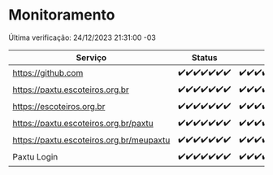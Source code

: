 # Monitoramento

Última verificação: 24/12/2023 21:31:00 -03

|Serviço|Status|Últimas 24h|
|---|---|---|
|https://github.com|<span title="2023-12-17: OK=24">✔️</span><span title="2023-12-18: OK=24">✔️</span><span title="2023-12-19: OK=24">✔️</span><span title="2023-12-20: OK=24">✔️</span><span title="2023-12-21: OK=24">✔️</span><span title="2023-12-22: OK=24">✔️</span><span title="2023-12-23: OK=24">✔️</span>|<span title="23/12/2023 21:33:00 -03 : 200">✔️</span><span title="23/12/2023 22:49:00 -03 : 200">✔️</span><span title="23/12/2023 23:20:00 -03 : 200">✔️</span><span title="24/12/2023 00:06:00 -03 : 200">✔️</span><span title="24/12/2023 01:07:00 -03 : 200">✔️</span><span title="24/12/2023 02:05:00 -03 : 200">✔️</span><span title="24/12/2023 03:07:00 -03 : 200">✔️</span><span title="24/12/2023 04:04:00 -03 : 200">✔️</span><span title="24/12/2023 05:07:00 -03 : 200">✔️</span><span title="24/12/2023 06:04:00 -03 : 200">✔️</span><span title="24/12/2023 07:05:00 -03 : 200">✔️</span><span title="24/12/2023 08:02:00 -03 : 200">✔️</span><span title="24/12/2023 09:09:00 -03 : 200">✔️</span><span title="24/12/2023 10:06:00 -03 : 200">✔️</span><span title="24/12/2023 11:03:00 -03 : 200">✔️</span><span title="24/12/2023 12:03:00 -03 : 200">✔️</span><span title="24/12/2023 13:06:00 -03 : 200">✔️</span><span title="24/12/2023 14:03:00 -03 : 200">✔️</span><span title="24/12/2023 15:07:00 -03 : 200">✔️</span><span title="24/12/2023 16:03:00 -03 : 200">✔️</span><span title="24/12/2023 17:05:00 -03 : 200">✔️</span><span title="24/12/2023 18:03:00 -03 : 200">✔️</span><span title="24/12/2023 19:04:00 -03 : 200">✔️</span><span title="24/12/2023 20:05:00 -03 : 200">✔️</span><span title="24/12/2023 21:31:00 -03 : 200">✔️</span>|
|https://paxtu.escoteiros.org.br|<span title="2023-12-17: OK=24">✔️</span><span title="2023-12-18: OK=24">✔️</span><span title="2023-12-19: OK=24">✔️</span><span title="2023-12-20: OK=24">✔️</span><span title="2023-12-21: OK=24">✔️</span><span title="2023-12-22: OK=24">✔️</span><span title="2023-12-23: OK=24">✔️</span>|<span title="23/12/2023 21:33:00 -03 : 200">✔️</span><span title="23/12/2023 22:49:00 -03 : 200">✔️</span><span title="23/12/2023 23:20:00 -03 : 200">✔️</span><span title="24/12/2023 00:06:00 -03 : 200">✔️</span><span title="24/12/2023 01:07:00 -03 : 200">✔️</span><span title="24/12/2023 02:05:00 -03 : 200">✔️</span><span title="24/12/2023 03:07:00 -03 : 200">✔️</span><span title="24/12/2023 04:04:00 -03 : 200">✔️</span><span title="24/12/2023 05:07:00 -03 : 200">✔️</span><span title="24/12/2023 06:04:00 -03 : 200">✔️</span><span title="24/12/2023 07:05:00 -03 : 200">✔️</span><span title="24/12/2023 08:02:00 -03 : 200">✔️</span><span title="24/12/2023 09:09:00 -03 : 200">✔️</span><span title="24/12/2023 10:06:00 -03 : 200">✔️</span><span title="24/12/2023 11:03:00 -03 : 200">✔️</span><span title="24/12/2023 12:03:00 -03 : 200">✔️</span><span title="24/12/2023 13:06:00 -03 : 200">✔️</span><span title="24/12/2023 14:03:00 -03 : 200">✔️</span><span title="24/12/2023 15:07:00 -03 : 200">✔️</span><span title="24/12/2023 16:03:00 -03 : 200">✔️</span><span title="24/12/2023 17:05:00 -03 : 200">✔️</span><span title="24/12/2023 18:03:00 -03 : 200">✔️</span><span title="24/12/2023 19:04:00 -03 : 200">✔️</span><span title="24/12/2023 20:05:00 -03 : 200">✔️</span><span title="24/12/2023 21:31:00 -03 : 200">✔️</span>|
|https://escoteiros.org.br|<span title="2023-12-17: OK=24">✔️</span><span title="2023-12-18: OK=24">✔️</span><span title="2023-12-19: OK=24">✔️</span><span title="2023-12-20: OK=24">✔️</span><span title="2023-12-21: OK=24">✔️</span><span title="2023-12-22: OK=24">✔️</span><span title="2023-12-23: OK=24">✔️</span>|<span title="23/12/2023 21:33:00 -03 : 200">✔️</span><span title="23/12/2023 22:49:00 -03 : 200">✔️</span><span title="23/12/2023 23:20:00 -03 : 200">✔️</span><span title="24/12/2023 00:06:00 -03 : 200">✔️</span><span title="24/12/2023 01:07:00 -03 : 200">✔️</span><span title="24/12/2023 02:05:00 -03 : 200">✔️</span><span title="24/12/2023 03:07:00 -03 : 200">✔️</span><span title="24/12/2023 04:04:00 -03 : 200">✔️</span><span title="24/12/2023 05:07:00 -03 : 200">✔️</span><span title="24/12/2023 06:04:00 -03 : 200">✔️</span><span title="24/12/2023 07:05:00 -03 : 200">✔️</span><span title="24/12/2023 08:02:00 -03 : 200">✔️</span><span title="24/12/2023 09:09:00 -03 : 200">✔️</span><span title="24/12/2023 10:06:00 -03 : 200">✔️</span><span title="24/12/2023 11:03:00 -03 : 200">✔️</span><span title="24/12/2023 12:03:00 -03 : 200">✔️</span><span title="24/12/2023 13:06:00 -03 : 200">✔️</span><span title="24/12/2023 14:03:00 -03 : 200">✔️</span><span title="24/12/2023 15:07:00 -03 : 200">✔️</span><span title="24/12/2023 16:03:00 -03 : 200">✔️</span><span title="24/12/2023 17:05:00 -03 : 200">✔️</span><span title="24/12/2023 18:03:00 -03 : 200">✔️</span><span title="24/12/2023 19:04:00 -03 : 200">✔️</span><span title="24/12/2023 20:05:00 -03 : 200">✔️</span><span title="24/12/2023 21:31:00 -03 : 200">✔️</span>|
|https://paxtu.escoteiros.org.br/paxtu|<span title="2023-12-17: OK=24">✔️</span><span title="2023-12-18: OK=24">✔️</span><span title="2023-12-19: OK=24">✔️</span><span title="2023-12-20: OK=24">✔️</span><span title="2023-12-21: OK=24">✔️</span><span title="2023-12-22: OK=24">✔️</span><span title="2023-12-23: OK=24">✔️</span>|<span title="23/12/2023 21:33:00 -03 : 200">✔️</span><span title="23/12/2023 22:49:00 -03 : 200">✔️</span><span title="23/12/2023 23:20:00 -03 : 200">✔️</span><span title="24/12/2023 00:06:00 -03 : 200">✔️</span><span title="24/12/2023 01:07:00 -03 : 200">✔️</span><span title="24/12/2023 02:05:00 -03 : 200">✔️</span><span title="24/12/2023 03:07:00 -03 : 200">✔️</span><span title="24/12/2023 04:04:00 -03 : 200">✔️</span><span title="24/12/2023 05:07:00 -03 : 200">✔️</span><span title="24/12/2023 06:04:00 -03 : 200">✔️</span><span title="24/12/2023 07:05:00 -03 : 200">✔️</span><span title="24/12/2023 08:02:00 -03 : 200">✔️</span><span title="24/12/2023 09:09:00 -03 : 200">✔️</span><span title="24/12/2023 10:06:00 -03 : 200">✔️</span><span title="24/12/2023 11:03:00 -03 : 200">✔️</span><span title="24/12/2023 12:03:00 -03 : 200">✔️</span><span title="24/12/2023 13:06:00 -03 : 200">✔️</span><span title="24/12/2023 14:03:00 -03 : 200">✔️</span><span title="24/12/2023 15:07:00 -03 : 200">✔️</span><span title="24/12/2023 16:03:00 -03 : 200">✔️</span><span title="24/12/2023 17:06:00 -03 : 200">✔️</span><span title="24/12/2023 18:03:00 -03 : 200">✔️</span><span title="24/12/2023 19:04:00 -03 : 200">✔️</span><span title="24/12/2023 20:05:00 -03 : 200">✔️</span><span title="24/12/2023 21:31:00 -03 : 200">✔️</span>|
|https://paxtu.escoteiros.org.br/meupaxtu|<span title="2023-12-17: OK=24">✔️</span><span title="2023-12-18: OK=24">✔️</span><span title="2023-12-19: OK=24">✔️</span><span title="2023-12-20: OK=24">✔️</span><span title="2023-12-21: OK=24">✔️</span><span title="2023-12-22: OK=24">✔️</span><span title="2023-12-23: OK=24">✔️</span>|<span title="23/12/2023 21:33:00 -03 : 200">✔️</span><span title="23/12/2023 22:49:00 -03 : 200">✔️</span><span title="23/12/2023 23:20:00 -03 : 200">✔️</span><span title="24/12/2023 00:06:00 -03 : 200">✔️</span><span title="24/12/2023 01:07:00 -03 : 200">✔️</span><span title="24/12/2023 02:05:00 -03 : 200">✔️</span><span title="24/12/2023 03:07:00 -03 : 200">✔️</span><span title="24/12/2023 04:04:00 -03 : 200">✔️</span><span title="24/12/2023 05:07:00 -03 : 200">✔️</span><span title="24/12/2023 06:04:00 -03 : 200">✔️</span><span title="24/12/2023 07:05:00 -03 : 200">✔️</span><span title="24/12/2023 08:02:00 -03 : 200">✔️</span><span title="24/12/2023 09:09:00 -03 : 200">✔️</span><span title="24/12/2023 10:06:00 -03 : 200">✔️</span><span title="24/12/2023 11:03:00 -03 : 200">✔️</span><span title="24/12/2023 12:03:00 -03 : 200">✔️</span><span title="24/12/2023 13:06:00 -03 : 200">✔️</span><span title="24/12/2023 14:03:00 -03 : 200">✔️</span><span title="24/12/2023 15:07:00 -03 : 200">✔️</span><span title="24/12/2023 16:03:00 -03 : 200">✔️</span><span title="24/12/2023 17:06:00 -03 : 200">✔️</span><span title="24/12/2023 18:03:00 -03 : 200">✔️</span><span title="24/12/2023 19:04:00 -03 : 200">✔️</span><span title="24/12/2023 20:05:00 -03 : 200">✔️</span><span title="24/12/2023 21:31:00 -03 : 200">✔️</span>|
|Paxtu Login|<span title="2023-12-17: OK=24">✔️</span><span title="2023-12-18: OK=24">✔️</span><span title="2023-12-19: OK=24">✔️</span><span title="2023-12-20: OK=24">✔️</span><span title="2023-12-21: OK=24">✔️</span><span title="2023-12-22: OK=24">✔️</span><span title="2023-12-23: OK=24">✔️</span>|<span title="23/12/2023 21:33:00 -03 : 200">✔️</span><span title="23/12/2023 22:49:00 -03 : 200">✔️</span><span title="23/12/2023 23:21:00 -03 : 200">✔️</span><span title="24/12/2023 00:06:00 -03 : 200">✔️</span><span title="24/12/2023 01:07:00 -03 : 200">✔️</span><span title="24/12/2023 02:05:00 -03 : 200">✔️</span><span title="24/12/2023 03:07:00 -03 : 200">✔️</span><span title="24/12/2023 04:04:00 -03 : 200">✔️</span><span title="24/12/2023 05:07:00 -03 : 200">✔️</span><span title="24/12/2023 06:04:00 -03 : 200">✔️</span><span title="24/12/2023 07:05:00 -03 : 200">✔️</span><span title="24/12/2023 08:02:00 -03 : 200">✔️</span><span title="24/12/2023 09:09:00 -03 : 200">✔️</span><span title="24/12/2023 10:06:00 -03 : 200">✔️</span><span title="24/12/2023 11:03:00 -03 : 200">✔️</span><span title="24/12/2023 12:03:00 -03 : 200">✔️</span><span title="24/12/2023 13:06:00 -03 : 200">✔️</span><span title="24/12/2023 14:03:00 -03 : 200">✔️</span><span title="24/12/2023 15:07:00 -03 : 200">✔️</span><span title="24/12/2023 16:03:00 -03 : 200">✔️</span><span title="24/12/2023 17:06:00 -03 : 200">✔️</span><span title="24/12/2023 18:03:00 -03 : 200">✔️</span><span title="24/12/2023 19:04:00 -03 : 200">✔️</span><span title="24/12/2023 20:05:00 -03 : 200">✔️</span><span title="24/12/2023 21:31:00 -03 : 200">✔️</span>|
